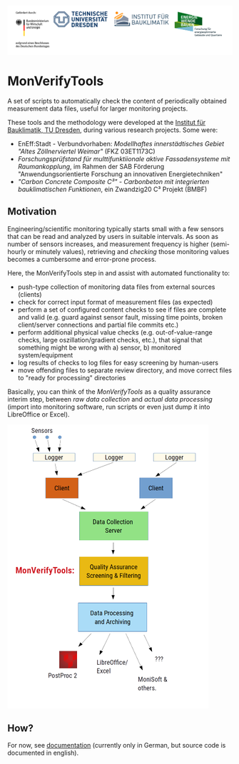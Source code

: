 ![Logos](doc/Logos.svg)

# MonVerifyTools

A set of scripts to automatically check the content of periodically obtained measurement data files, useful for larger monitoring projects.

These tools and the methodology were developed at the [Institut für Bauklimatik, TU Dresden](https://tu-dresden.de/bu/architektur/ibk), during various research projects. Some were:

- EnEff:Stadt - Verbundvorhaben: *Modellhaftes innerstädtisches Gebiet "Altes Zöllnerviertel Weimar"* (FKZ 03ET1173C)
- *Forschungsprüfstand für multtifunktiionale aktive Fassadensysteme mit Raumankopplung*, im Rahmen der SAB Förderung "Anwendungsorientierte Forschung an innovativen Energietechniken"
- *"Carbon Concrete Composite C³" - Carbonbeton mit integrierten bauklimatischen Funktionen*, ein Zwandzig20 C³ Projekt (BMBF)


## Motivation

Engineering/scientific monitoring typically starts small with a few sensors that can be read and analyzed by users in suitable intervals. 
As soon as number of sensors increases, and measurement frequency is higher (semi-hourly or minutely values), retrieving and *checking* those monitoring values becomes a cumbersome and error-prone process.

Here, the MonVerifyTools step in and assist with automated functionality to:

- push-type collection of monitoring data files from external sources (clients)
- check for correct input format of measurement files (as expected)
- perform a set of configured content checks to see if files are complete and valid (e.g. guard against sensor fault, missing time points, broken client/server connections and partial file commits etc.)
- perform additional physical value checks (e.g. out-of-value-range checks, large oszillation/gradient checks, etc.), that signal that something might be wrong with a) sensor, b) monitored system/equipment
- log results of checks to log files for easy screening by human-users
- move offending files to separate review directory, and move correct files to "ready for processing" directories

Basically, you can think of the *MonVerifyTools* as a quality assurance interim step, between *raw data collection* and *actual data processing* (import into monitoring software, run scripts or even just dump it into LibreOffice or Excel).

![Overview](doc/Overview.png)

## How?

For now, see [documentation](doc/MonVerifyTools_Dokumentation.pdf) (currently only in German, but source code is documented in english).


